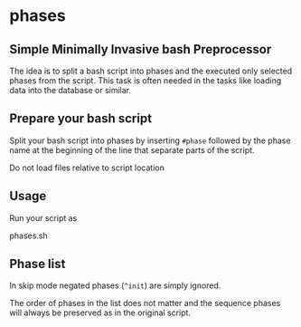# phases
## Simple Minimally Invasive bash Preprocessor

The idea is to split a bash script into phases and the executed
only selected phases from the script.  This task is often needed
in the tasks like loading data into the database or similar.

## Prepare your bash script

Split your bash script into phases by inserting ```#phase```
followed by the phase name at the beginning of the line that
separate parts of the script.  

Do not load files relative to script location

## Usage

Run your script as

  phases.sh

## Phase list

In skip mode negated phases (```^init```) are simply ignored.

The order of phases in the list does not matter and the sequence phases will always be preserved as in the original script.
